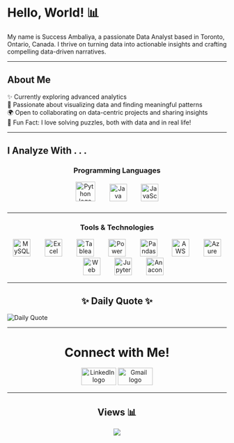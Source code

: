 <h1 align="left">Hello, World! 📊</h1>

<p align="left">My name is Success Ambaliya, a passionate Data Analyst based in Toronto, Ontario, Canada. I thrive on turning data into actionable insights and crafting compelling data-driven narratives.</p>

---

<h2 align="left">About Me</h2>

✨ Currently exploring advanced analytics<br>🎨 Passionate about visualizing data and finding meaningful patterns<br>🌍 Open to collaborating on data-centric projects and sharing insights<br>🌟 Fun Fact: I love solving puzzles, both with data and in real life!

---

<h2 align="left">I Analyze With . . .</h2>
<div align="center">
  <h3>Programming Languages</h3>
  
  <img
    src="https://cdn.jsdelivr.net/gh/devicons/devicon/icons/python/python-original.svg"
    height="45"
    alt="Python logo"
  />
  <img width="25" />
  <img
    src="https://cdn.jsdelivr.net/gh/devicons/devicon/icons/java/java-original.svg"
    height="40"
    alt="Java logo"
  />
  <img width="25" />
  <img
    src="https://cdn.jsdelivr.net/gh/devicons/devicon/icons/javascript/javascript-original.svg"
    height="40"
    alt="JavaScript logo"
  />
  
###
---

  <!-- Tools & Technologies -->
  <h3>Tools & Technologies</h3>
  <img
    src="https://cdn.jsdelivr.net/gh/devicons/devicon/icons/mysql/mysql-original.svg"
    height="40"
    alt="MySQL logo"
  />
  <img width="25" />
  <img
    src="https://github.com/user-attachments/assets/8f4499f2-b06d-4ac0-a0a4-6b71c6726929"
    height="40"
    alt="Excel logo"
  />
  <img width="25" />
  <img
    src="https://img.icons8.com/color/48/tableau-software.png"
    height="40"
    alt="Tableau logo"
  />
  <img width="25" />
  <img
    src="https://img.icons8.com/color/48/power-bi-2021.png"
    height="40"
    alt="Power BI logo"
  />
  <img width="25" />
  <img
    src="https://github.com/user-attachments/assets/aef47cff-ca62-4154-9f49-df97ca15e66d"
    height="40"
    alt="Pandas logo"
  />
  <img width="25" />
  <img
    src="https://skillicons.dev/icons?i=aws"
    height="40"
    alt="AWS logo"
  />
  <img width="25" />
  <img
    src="https://cdn.jsdelivr.net/gh/devicons/devicon/icons/azure/azure-original.svg"
    height="40"
    alt="Azure logo"
  />
  <img width="25" />
  <img
    src="https://skillicons.dev/icons?i=selenium"
    height="40"
    alt="Web Scraping logo"
  />
  <img width="25" />
  <img
    src="https://cdn.simpleicons.org/jupyter/F37626"
    height="40"
    alt="Jupyter logo"
  />
  <img width="25" />
  <img
    src="https://cdn.jsdelivr.net/gh/devicons/devicon/icons/anaconda/anaconda-original.svg"
    height="40"
    alt="Anaconda logo"
  />
</div>


---

<h2 align="center">✨ Daily Quote ✨</h2>

![Daily Quote](https://quotes-github-readme.vercel.app/api?type=vertical&theme=dark)


---

<h1 align="center">Connect with Me!</h1>

<div align="center">
  <a href="https://www.linkedin.com/in/success-ambaliya/"><img src="https://raw.githubusercontent.com/maurodesouza/profile-readme-generator/master/src/assets/icons/social/linkedin/default.svg" width="80" height="40" alt="LinkedIn logo" /></a>
  <a href="mailto:success.ambaliya@gmail.com"><img src="https://raw.githubusercontent.com/maurodesouza/profile-readme-generator/master/src/assets/icons/social/gmail/default.svg" width="80" height="40" alt="Gmail logo" /></a>
</div>

---

<h2 align="center">Views 📊</h2>

<div align="center">
  <img src="https://profile-counter.glitch.me/Success-The-Analyst/count.svg?" />
</div>
